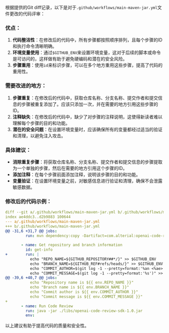 根据提供的Git diff记录，以下是对于`.github/workflows/main-maven-jar.yml`文件更改的代码评审：

### 优点：

1. **代码整洁性**：在修改后的代码中，所有步骤都按照顺序排列，且每个步骤的ID和执行命令清晰明确。
2. **环境变量使用**：通过`$GITHUB_ENV`来设置环境变量，这对于后续的脚本或命令是可访问的，这样做有助于避免硬编码和潜在的安全风险。
3. **步骤重用**：使用`id`来标识步骤，可以在多个地方重用这些步骤，提高了代码的重用性。

### 需要改进的地方：

1. **步骤重复**：在修改后的代码中，获取仓库名称、分支名称、提交作者和提交信息的步骤被重复添加了。应该只添加一次，并在需要的地方引用这些步骤的ID。
2. **注释缺失**：在修改后的代码中，缺少了对步骤的注释说明，这使得新读者难以理解每个步骤的目的和功能。
3. **潜在的安全问题**：在设置环境变量时，应该确保所有的变量都经过适当的验证和清理，以避免注入攻击。

### 具体建议：

- **消除重复步骤**：将获取仓库名称、分支名称、提交作者和提交信息的步骤提取为一个单独的步骤，然后在需要的地方引用这个步骤的ID。
- **添加注释**：在每个步骤前面添加注释，说明该步骤的目的和功能。
- **变量验证**：在设置环境变量之前，对敏感信息进行验证和清理，确保不会泄露敏感数据。

### 修改后的代码示例：

```yaml
diff --git a/.github/workflows/main-maven-jar.yml b/.github/workflows/main-maven-jar.yml
index ae4ddc3..d2b9883 100644
--- a/.github/workflows/main-maven-jar.yml
+++ b/.github/workflows/main-maven-jar.yml
@@ -31,6 +31,7 @@ jobs:
         run: mvn dependency:copy -Dartifact=com.alterial:openai-code-review-sdk:1.0 -DoutputDirectory=./libs
 
       - name: Get repository and branch information
         id: get-info
+        run: |
           echo "REPO_NAME=${GITHUB_REPOSITORY##*/}" >> $GITHUB_ENV
           echo "BRANCH_NAME=${GITHUB_REF#refs/heads/}" >> $GITHUB_ENV
           echo "COMMIT_AUTHOR=$(git log -1 --pretty=format:'%an <%ae>')" >> $GITHUB_ENV
           echo "COMMIT_MESSAGE=$(git log -1 --pretty=format:'%s')" >> $GITHUB_ENV
@@ -39,6 +40,7 @@ jobs:
           echo "Repository name is ${{ env.REPO_NAME }}"
           echo "Branch name is ${{ env.BRANCH_NAME }}"
           echo "Commit author is ${{ env.COMMIT_AUTHOR }}"
           echo "Commit message is ${{ env.COMMIT_MESSAGE }}"
+
       - name: Run Code Review
         run: java -jar ./libs/openai-code-review-sdk-1.0.jar
         env:
```

以上建议有助于提高代码的质量和安全性。